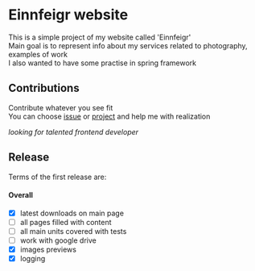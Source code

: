 # Einnfeigr website
This is a simple project of my website called 'Einnfeigr' <br />
Main goal is to represent info about my services related to photography, examples of work <br />
I also wanted to have some practise in spring framework <br />

## Contributions
Contribute whatever you see fit <br />
You can choose [issue](https://github.com/Studiedlist/Einnfeigr-website/issues) or [project](https://github.com/Studiedlist/Einnfeigr-website/projects) and help me with realization

*looking for talented frontend developer*

## Release
Terms of the first release are:
#### Overall
* [x] latest downloads on main page
* [ ] all pages filled with content
* [ ] all main units covered with tests
* [ ] work with google drive
* [x] images previews
* [x] logging
